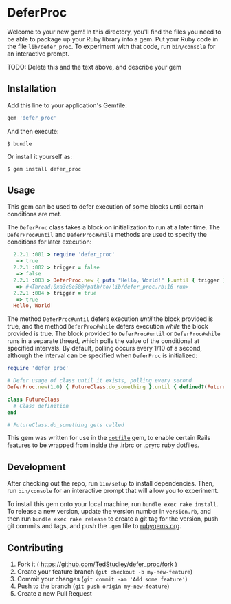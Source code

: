 # DeferProc

Welcome to your new gem! In this directory, you'll find the files you need to be able to package up your Ruby library into a gem. Put your Ruby code in the file `lib/defer_proc`. To experiment with that code, run `bin/console` for an interactive prompt.

TODO: Delete this and the text above, and describe your gem

## Installation

Add this line to your application's Gemfile:

```ruby
gem 'defer_proc'
```

And then execute:

    $ bundle

Or install it yourself as:

    $ gem install defer_proc

## Usage

This gem can be used to defer execution of some blocks until certain conditions are met.

The `DeferProc` class takes a block on initialization to run at a later time. The `DeferProc#until` and `DeferProc#while` methods are used to specify the conditions for later execution:

```ruby
  2.2.1 :001 > require 'defer_proc'
   => true
  2.2.1 :002 > trigger = false
   => false
  2.2.1 :003 > DeferProc.new { puts "Hello, World!" }.until { trigger }
   => #<Thread:0xa3c8e58@/path/to/lib/defer_proc.rb:16 run>
  2.2.1 :004 > trigger = true
   => true
  Hello, World
```

The method `DeferProc#until` defers execution *until* the block provided is true, and the method `DeferProc#while` defers execution *while* the block provided is true. The block provided to `DeferProc#until` or `DeferProc#while` runs in a separate thread, which polls the value of the conditional at specified intervals. By default, polling occurs every 1/10 of a second, although the interval can be specified when `DeferProc` is initialized:

```ruby
require 'defer_proc'

# Defer usage of class until it exists, polling every second
DeferProc.new(1.0) { FutureClass.do_something }.until { defined?(FutureClass) }

class FutureClass
  # Class definition
end

# FutureClass.do_something gets called
```

This gem was written for use in the [`dotfile`](https://github.com/tedstudley/dotfile.git) gem, to enable certain Rails features to be wrapped from inside the .irbrc or .pryrc ruby dotfiles.

## Development

After checking out the repo, run `bin/setup` to install dependencies. Then, run `bin/console` for an interactive prompt that will allow you to experiment.

To install this gem onto your local machine, run `bundle exec rake install`. To release a new version, update the version number in `version.rb`, and then run `bundle exec rake release` to create a git tag for the version, push git commits and tags, and push the `.gem` file to [rubygems.org](https://rubygems.org).

## Contributing

1. Fork it ( https://github.com/TedStudley/defer_proc/fork )
2. Create your feature branch (`git checkout -b my-new-feature`)
3. Commit your changes (`git commit -am 'Add some feature'`)
4. Push to the branch (`git push origin my-new-feature`)
5. Create a new Pull Request
